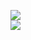 [![](https://img.shields.io/badge/Made%20With-Github%20Spray-lightgrey.svg?style=for-the-badge&logo=github)](https://github.com/Annihil/github-spray#4285)  
[![](https://i.imgur.com/2DrTn0Z.gif)](https://github.com/Annihil/github-spray)